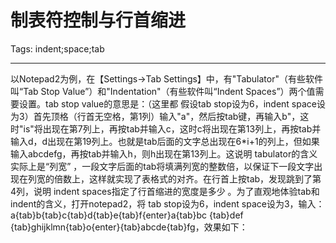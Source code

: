 # 制表符控制与行首缩进
Tags: indent;space;tab

------

以Notepad2为例，在【Settings->Tab Settings】中，有"Tabulator"（有些软件叫“Tab Stop Value”）和"Indentation"（有些软件叫“Indent Spaces”）两个值需要设置。tab stop value的意思是：（这里都 假设tab stop设为6，indent space设为3）首先顶格（行首无空格，第1列）输入"a"，然后按tab键，再输入b"，这时"is"将出现在第7列上，再按tab并输入c，这时c将出现在第13列上，再按tab并输入d，d出现在第19列上。也就是tab后面的文字总出现在6*i+1的列上，但如果输入abcdefg，再按tab并输入h，则h出现在第13列上。这说明 tabulator的含义实际上是“列宽” ，一段文字后面的tab将填满列宽的整数倍，以保证下一段文字出现在列宽的倍数上，这样就实现了表格式的对齐。在行首上按tab，发现跳到了第4列，说明 indent spaces指定了行首缩进的宽度是多少 。为了直观地体验tab和indent的含义，打开notepad2，将 tab stop设为6，indent space设为3，输入：a{tab}b{tab}c{tab}d{tab}e{tab}f{enter}a{tab}bc {tab}def {tab}ghijklmn{tab}o{enter}{tab}abcde{tab}fg，效果如下：